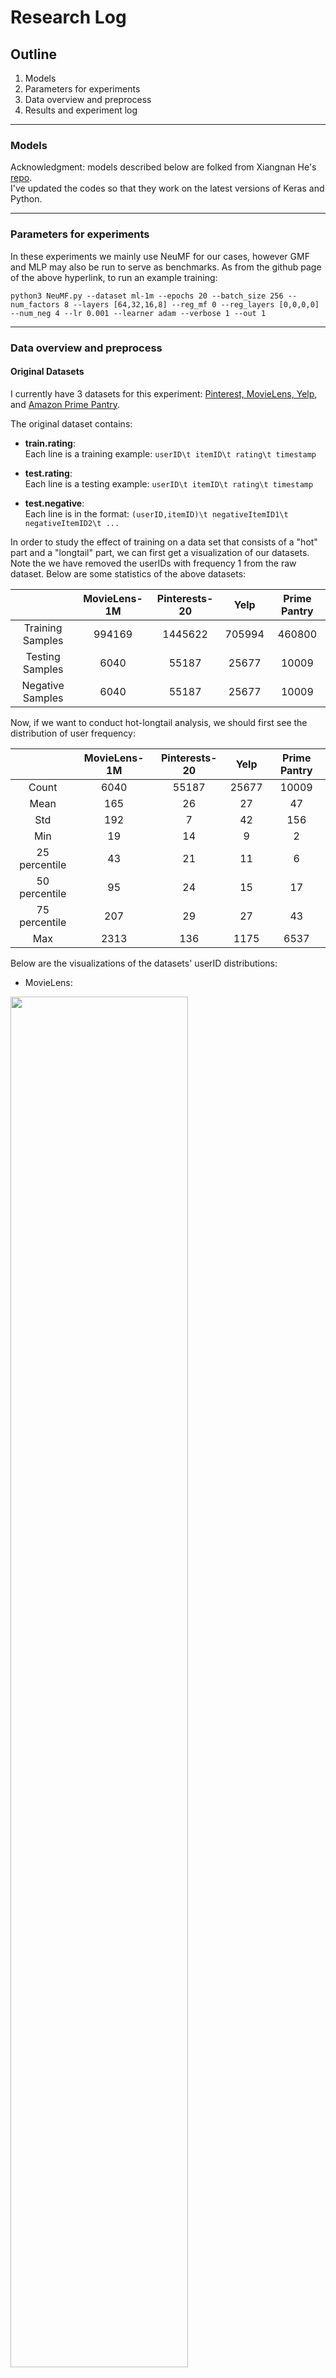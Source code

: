 # Research Log

## Outline
1. Models 
2. Parameters for experiments
3. Data overview and preprocess
4. Results and experiment log
---

### Models 
Acknowledgment: models described below are folked from Xiangnan He's [repo](https://github.com/hexiangnan/neural_collaborative_filtering).  
I've updated the codes so that they work on the latest versions of Keras and Python.  

---

### Parameters for experiments
In these experiments we mainly use NeuMF for our cases, however GMF and MLP may also be run to serve as benchmarks. As from the github page of the above hyperlink, to run an example training:
```
python3 NeuMF.py --dataset ml-1m --epochs 20 --batch_size 256 --num_factors 8 --layers [64,32,16,8] --reg_mf 0 --reg_layers [0,0,0,0] --num_neg 4 --lr 0.001 --learner adam --verbose 1 --out 1
```
---

### Data  overview and preprocess
#### Original Datasets
I currently have 3 datasets for this experiment: [Pinterest, MovieLens, Yelp](https://github.com/hexiangnan/adversarial_personalized_ranking), and [Amazon Prime Pantry](https://jmcauley.ucsd.edu/data/amazon/). 

The original dataset contains:

* **train.rating**:  
Each line is a training example: `userID\t itemID\t rating\t timestamp`

* **test.rating**:  
Each line is a testing example: `userID\t itemID\t rating\t timestamp`

* **test.negative**:  
Each line is in the format: `(userID,itemID)\t negativeItemID1\t negativeItemID2\t ...`

In order to study the effect of training on a data set that consists of a "hot" part and a "longtail" part, we can first get a visualization of our datasets. Note the we have removed the userIDs with frequency 1 from the raw dataset. Below are some statistics of the above datasets:

|                          | MovieLens-1M  | Pinterests-20     |   Yelp    |   Prime Pantry   |
| :---:                    |    :----:     |       :---:       |  :----:   |     :---:        |
| Training Samples         | 994169        |1445622            |705994     |460800            |
| Testing Samples          | 6040          |55187              |25677      |10009             |
| Negative Samples         | 6040          |55187              |25677      |10009             |

Now, if we want to conduct hot-longtail analysis, we should first see the distribution of user frequency:

|               | MovieLens-1M  | Pinterests-20     |   Yelp   |   Prime Pantry   |
| :---:         |    :----:     |       :---:       |  :----:  |     :---:        |
| Count         | 6040          |55187              |25677     |10009             |
| Mean          | 165           |26                 |27        |47                |
| Std           | 192           |7                  |42        |156               |
| Min           | 19            |14                 |9         |2                 |
| 25 percentile | 43            |21                 |11        |6                 |
| 50 percentile | 95            |24                 |15        |17                |
| 75 percentile | 207           |29                 |27        |43                |
| Max           | 2313          |136                |1175      |6537              |

Below are the visualizations of the datasets' userID distributions:  
* MovieLens:
<img src = "https://user-images.githubusercontent.com/59850013/183307329-585d32ed-55fe-434b-97ce-a45fbff70e70.png" width=75% height=75%>

* Pinterests:
<img src = "https://user-images.githubusercontent.com/59850013/183307345-fe7ae6ec-cb5a-4a02-a488-d8e1605a9513.png" width=75% height=75%>

* Yelp:
<img src = "https://user-images.githubusercontent.com/59850013/183307355-5b54e272-d285-4495-bd41-5c74a478383f.png" width=75% height=75%>

* Prime Pantry:
<img src = "https://user-images.githubusercontent.com/59850013/183307363-5ae1c9ed-ef6b-4803-985b-5555058a8672.png" width=75% height=75%>

**Note:**  
From the plots we can see that among these datasets, **MovieLens, Yelp, and Prime Pantry** have obvious hot-longtail distributions. Thus, in order to study the hot-longtail data structure, we only conduct further experiments on these 3 datasets.

#### Splited Datasets
In order to study the effect of training hot-longtail data structures, we hereby split the original datasets into the hot part and the long tail part based on the user frequency. **Any userID with frequency higher than the 75 percentile is considered to be in the hot part, and those who are below the threshold are considered to be in the ongtail part.** Note that there is still a debate over the choice of the threshold.

The splited dataset contains:

* **train.hot.rating**:  
Each line is a training example from the hot part: `userID\t itemID\t rating\t timestamp`

* **test.hot.rating**:  
Each line is a testing example from the hot part: `userID\t itemID\t rating\t timestamp`

* **test.hot.negative**:  
Each line is an instance of negative samples with userID in the hot part: `(userID,itemID)\t negativeItemID1\t negativeItemID2\t ...`

* **train.lt.rating**:  
Each line is a training example from the longtail part: `userID\t itemID\t rating\t timestamp`

* **test.lt.rating**:  
Each line is a testing example from the longtail part: `userID\t itemID\t rating\t timestamp`

* **test.lt.negative**:  
Each line is an instance of negative samples with userID in the longtail part: `(userID,itemID)\t negativeItemID1\t negativeItemID2\t ...`

Here is the data distribution after spliting:

|                               | MovieLens-1M  |   Yelp    |   Prime Pantry   |
| :---:                         |    :----:     |  :----:   |     :---:        |
| Training Samples(hot)         | 630603        |433378     |362401            |
| Testing Samples(hot)          | 1511          |6454       |2500              |
| Negative Samples(hot)         | 1511          |6454       |2500              |
| Training Samples(lt)          | 354566        |272616     |98983             |
| Testing Samples(lt)           | 4529          |19223      |6919              |
| Negative Samples(lt)          | 4529          |19223      |6919              |

---
### Results and experiment log
---
### Benchmarks
#### Benchmark I
Benchmark I is produced by training and testing on the original datasets.
|         | MovieLens-1M  |   Yelp    |   Prime Pantry   |
| :---:   |    :----:     |  :----:   |     :---:        |
| HR      |0.6816         |0.7506     |0.3006            |
| NDCG    |0.4053         |0.4666     |0.1794            |

#### Benchmark II
Benchmark II is produced by training on original datasets and testing on the splited datasets.
|                   | MovieLens-1M  |   Yelp    |   Prime Pantry   |
| :---:             |    :----:     |  :----:   |     :---:        |
| HR(hot)           |0.5096         |0.7008     |0.3762            |
| HR(longtail)      |0.7437         |0.7678     |0.2730            |
| NDCG(hot)         |0.2715         |0.4041     |0.2406              |
| NDCG(longtail)    |0.4515         |0.4910     |0.1672              |

---
### Hot-longtail data structure performance
#### Hot part performances
Hot part performances are produced by training and testing on the hot part datasets.
|         | MovieLens-1M  |   Yelp    |   Prime Pantry   |
| :---:   |    :----:     |  :----:   |     :---:        |
| HR      |0.4990         |0.7099     |            |
| NDCG    |0.2647         |0.4124     |              |

#### Longtail part performances
Longtail part performances are produced by training and testing on the longtail part datasets.
|         | MovieLens-1M  |   Yelp    |   Prime Pantry   |
| :---:   |    :----:     |  :----:   |     :---:        |
| HR      |0.7227         |0.6128     |            |
| NDCG    |0.4379         |0.3817     |              |

---
### Mixed data structure performance
#### To further investigate the subject, we decide to blend in the examples from the longtail part with the hot part by percentage.
100% hot part + 10% longtail part
|         | MovieLens-1M  |   Yelp    |   Prime Pantry   |
| :---:   |    :----:     |  :----:   |     :---:        |
| HR      |         |     |            |
| NDCG    |         |     |              |

100% hot part + 20% longtail part
|         | MovieLens-1M  |   Yelp    |   Prime Pantry   |
| :---:   |    :----:     |  :----:   |     :---:        |
| HR      |         |     |            |
| NDCG    |         |     |              |

100% hot part + 30% longtail part
|         | MovieLens-1M  |   Yelp    |   Prime Pantry   |
| :---:   |    :----:     |  :----:   |     :---:        |
| HR      |         |     |            |
| NDCG    |         |     |              |

100% hot part + 50% longtail part
|         | MovieLens-1M  |   Yelp    |   Prime Pantry   |
| :---:   |    :----:     |  :----:   |     :---:        |
| HR      |         |     |            |
| NDCG    |         |     |              |

100% hot part + 70% longtail part
|         | MovieLens-1M  |   Yelp    |   Prime Pantry   |
| :---:   |    :----:     |  :----:   |     :---:        |
| HR      |         |     |            |
| NDCG    |         |     |              |

100% hot part + 80% longtail part
|         | MovieLens-1M  |   Yelp    |   Prime Pantry   |
| :---:   |    :----:     |  :----:   |     :---:        |
| HR      |         |     |            |
| NDCG    |         |     |              |

100% hot part + 90% longtail part
|         | MovieLens-1M  |   Yelp    |   Prime Pantry   |
| :---:   |    :----:     |  :----:   |     :---:        |
| HR      |         |     |            |
| NDCG    |         |     |              |

100% hot part + 100% longtail part (i.e., the benchmark I)
|         | MovieLens-1M  |   Yelp    |   Prime Pantry   |
| :---:   |    :----:     |  :----:   |     :---:        |
| HR      |         |     |            |
| NDCG    |         |     |              |
